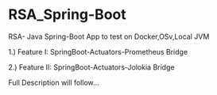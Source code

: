 # RSA_Spring-Boot

RSA- Java Spring-Boot App to test on Docker,OSv,Local JVM

1.) Feature I: SpringBoot-Actuators-Prometheus Bridge

2.) Feature II: SpringBoot-Actuators-Jolokia Bridge

Full Description will follow...
